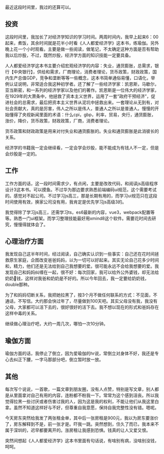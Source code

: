 最近这段时间里，我过的还算可以。

## 投资

这段时间里，我加长了对经济学知识的学习时间。两周时间内，我早上起来6：00起来，煮饭，其余时间就是花半小时看《人人都爱经济学》这本书，练瑜伽。另外晚上花一个小时观看。主要是做一些阅读，做笔记，不太确定这种方面是否有帮助我以后炒股，不过，既然炒股，经济学方面的知识技能一定要具备。

人人都爱经济学这本书主要介绍宏观经济学的内容：失业，通货膨胀，总需求，银行【中央银行】，供给和需求，厂商理论，消费者理论，货币政策，财政政策，国内生产总值GDP，竞争和垄断等等一些概念，这本书简单通俗易懂，口语化，举例认证说明，非常适合我这种初学者。还了解了一些经济学家：凯恩斯，马歇尔，亚当斯密，和一系列的经济学家以及他们的著作。凯恩斯是一位伟大的经济学家，在1929年的大萧条中，他拯救了资本主义世界，运用了一套“政府干预经济”，促进社会的总需求，最后把资本主义世界从泥坑中拯救出来。一套理论从无到有，对社会贡献大，真的是厉害，伟人之所以是伟人，普通人之所以是普通人。慢慢的开始懂得了央视新闻里面的术语：什么cpi，gbp，利率，贸易，央行，通货膨胀，涨价，降价，货币政策，财政政策，厂商，消费者理论。

货币政策和财政政策是用来对付失业和通货膨胀的。失业和通货膨胀是此消彼长的关系。

经济学的书籍我一定会继续看，一定会学会炒股，能不能成为有钱人不一定，但是会炒股是一定的。

## 工作

工作方面的话，这一段时间需求少，有点闲，主要是改改代码，和阅读js高级程序设计3这本书。可以摸鱼。不过华为那边要求熟悉前端编码ui规范，这个需要考试的。感觉对不起公司。不过学习js高三，那是长期有用的，而学习ui规范只在这段时间使用有效，换家公司没有用，我肯定是优先学习js高级3的。

我觉得除了学习js高三，还需学习ts，es6最新的内容，vue3，webpack配置等等。熟悉一门ui框架。而学习整理技能最好用xmind8这个软件。需要花时间去研究，慢慢得就体会了。

## 心理治疗方面

我发现自己这半年时间，经过阅读，自己确实认识到一些事实：自己还在花时间拯救原生家庭，企图改变爸爸妈妈，以为一切可以好起来。其实无论自己花多少时间和，精力，他们还是无法给到自己我想要的爱。很可能永远不会给我想要的爱。我发现自己和妈妈纠缠在一起，很不好：每次回家，我可以给外公外婆钱，却无法给奶奶👵钱，这样对我爸和奶奶是不好的。所以今年回去，我一定要给奶奶钱，double那种。

为了和妈妈切断关系，我把她拉黑了，按3个月不做任何联系的方式：不见面，不通话，不写信。大约那会快过年了，尽量做到100天吧。其实父母没有我，我没有父母，大家都可以活下去的，很好很好的活下去。我不想以现在的形式和爸妈存在这样中毒的关系。

继续做心理治疗吧，大约一周几次，哪怕一次10分钟。

## 瑜伽方面

瑜伽方面的话，我停止了倒立，因为爱瑜伽的hr说，常倒立对身体不好，我还是专心去纠正下腰，一字马那部分吧，倒立暂时放一放。


## 其他

每次写个说说，一首歌，一篇文章到朋友圈，没有人点赞，特别是写文章，别人都是从里面拿对自己有用的内容，连粉都不粉我一下。常常为这个感到沮丧。所以我觉得拉黑一些讨厌或者伤害过我的人，因为这是我的权利，不能让他们从我这里白拿。虽然不知道这样好与不好，但尊重自我意愿，保持自我完整性没有错。嗯呢。

今天房东突然给我发了两张租金单，其中后一张房租是900元，我以为房东要涨价了，房东解释到不是，前一张才是。吓我一跳。突然想到，住久了而已，我本来不属于深圳的，迟早都要离开的。涨房租让我感到恐惧。钱真的让人又爱又恨。

突然间想起《人人都爱经济学》这本书里面有句话说，有啥别有病，没啥别没钱，呵呵。




